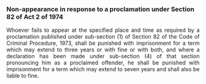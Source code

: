 ### Non-appearance in response to a proclamation under Section 82 of Act 2 of 1974
<div style="text-align: justify">

Whoever fails to appear at the specified place and time as required by a proclamation published under sub-section (1) of Section 82 of the Code of Criminal Procedure, 1973, shall be punished with imprisonment for a term which may extend to three years or with fine or with both, and where a declaration has been made under sub-section (4) of that section pronouncing him as a proclaimed offender, he shall be punished with imprisonment for a term which may extend to seven years and shall also be liable to fine.

</div>

